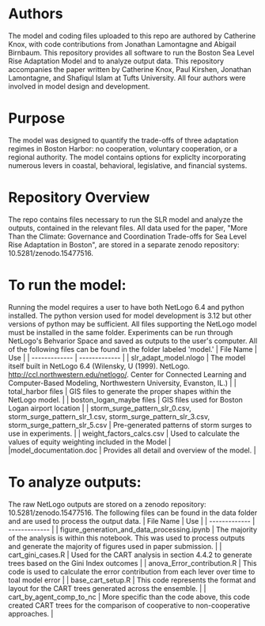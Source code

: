 # Authors
The model and coding files uploaded to this repo are authored by Catherine Knox, with code contributions from Jonathan Lamontagne and Abigail Birnbaum. This repository provides all software to run the Boston Sea Level Rise Adaptation Model and to analyze output data. This repository accompanies the paper written by Catherine Knox, Paul Kirshen, Jonathan Lamontagne, and Shafiqul Islam at Tufts University. All four authors were involved in model design and development.  

# Purpose
The model was designed to quantify the trade-offs of three adaptation regimes in Boston Harbor: no cooperation, voluntary cooperation, or a regional authority. The model contains options for expliclty incorporating numerous levers in coastal, behavioral, legislative, and financial systems.

# Repository Overview
The repo contains files necessary to run the SLR model and analyze the outputs, contained in the relevant files. All data used for the paper, "More Than the Climate: Governance and Coordination Trade-offs for Sea Level Rise Adaptation in Boston", are stored in a separate zenodo repository: 10.5281/zenodo.15477516.

# To run the model:
Running the model requires a user to have both NetLogo 6.4 and python installed. The python version used for model development is 3.12 but other versions of python may be sufficient. All files supporting the NetLogo model must be installed in the same folder. Experiments can be run through NetLogo's Behvarior Space and saved as outputs to the user's computer. All of the following files can be found in the folder labeled 'model.'
| File Name  | Use |
| ------------- | ------------- |
| slr_adapt_model.nlogo  | The model itself built in NetLogo 6.4 (Wilensky, U (1999). NetLogo. http://ccl.northwestern.edu/netlogo/. Center for Connected Learning and Computer-Based Modeling, Northwestern University, Evanston, IL.)  |
| total_harbor files  | GIS files to generate the proper shapes within the NetLogo model.  |
| boston_logan_maybe files  | GIS files used for Boston Logan airport location  |
| storm_surge_pattern_slr_0.csv, storm_surge_pattern_slr_1.csv, storm_surge_pattern_slr_3.csv, storm_surge_pattern_slr_5.csv  | Pre-generated patterns of storm surges to use in experiments.  |
| weight_factors_calcs.csv | Used to calculate the values of equity weighting included in the Model |
|model_documentation.doc | Provides all detail and overview of the model. |

# To analyze outputs:
The raw NetLogo outputs are stored on a zenodo repository: 10.5281/zenodo.15477516.
The following files can be found in the data folder and are used to process the output data.
| File Name  | Use |
| ------------- | ------------- |
| figure_generation_and_data_processing.ipynb   | The majority of the analysis is within this notebook. This was used to process outputs and generate the majority of figures used in paper submission.  |
| cart_gini_cases.R  | Used for the CART analysis in section 4.4.2 to generate trees based on the Gini Index outcomes |
| anova_Error_contribution.R | This code is used to calculate the error contribution from each lever over time to toal model error |
| base_cart_setup.R | This code represents the format and layout for the CART trees generated across the ensemble.  |
| cart_by_agent_comp_to_nc | More specific than the code above, this code created CART trees for the comparison of cooperative to non-cooperative approaches. |


